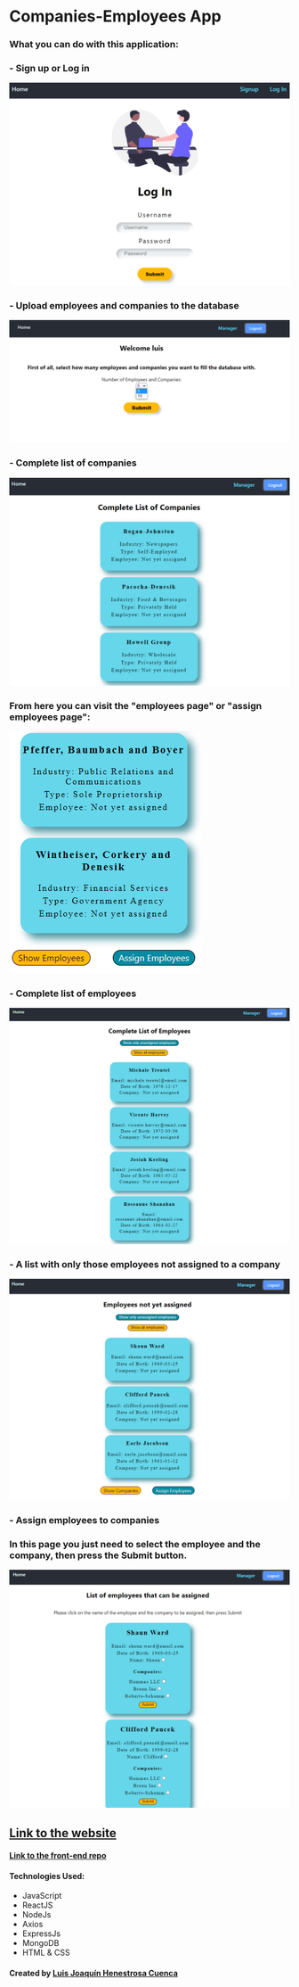 # Companies-Employees App

### What you can do with this application:

### - Sign up or Log in

![login](/readMeImages/login.png)

### - Upload employees and companies to the database

![home](/readMeImages/home.png)

### - Complete list of companies

![manager1](/readMeImages/manager1.png)

### From here you can visit the "employees page" or "assign employees page":

![manager2](/readMeImages/manager2.png)

### - Complete list of employees

![employees1](/readMeImages/employees1.png)

### - A list with only those employees not assigned to a company

![employees2](/readMeImages/employees2.png)

### - Assign employees to companies

### In this page you just need to select the employee and the company, then press the Submit button.

![assign](/readMeImages/assign.png)

## **[Link to the website](https://companyemployees.netlify.app/)**

#### **[Link to the front-end repo](https://github.com/luisjhc/companyEmployees-client)**

#### Technologies Used:

- JavaScript
- ReactJS
- NodeJs
- Axios
- ExpressJs
- MongoDB
- HTML & CSS

#### Created by [Luis Joaquín Henestrosa Cuenca](https://github.com/luisjhc)

